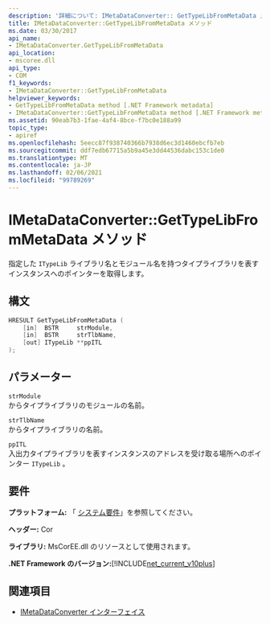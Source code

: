 ```yaml
---
description: '詳細について: IMetaDataConverter:: GetTypeLibFromMetaData メソッド'
title: IMetaDataConverter::GetTypeLibFromMetaData メソッド
ms.date: 03/30/2017
api_name:
- IMetaDataConverter.GetTypeLibFromMetaData
api_location:
- mscoree.dll
api_type:
- COM
f1_keywords:
- IMetaDataConverter::GetTypeLibFromMetaData
helpviewer_keywords:
- GetTypeLibFromMetaData method [.NET Framework metadata]
- IMetaDataConverter::GetTypeLibFromMetaData method [.NET Framework metadata]
ms.assetid: 90eab7b3-1fae-4af4-8bce-f7bc0e188a99
topic_type:
- apiref
ms.openlocfilehash: 5eecc87f938740366b7938d6ec3d1460ebcfb7eb
ms.sourcegitcommit: ddf7edb67715a5b9a45e3dd44536dabc153c1de0
ms.translationtype: MT
ms.contentlocale: ja-JP
ms.lasthandoff: 02/06/2021
ms.locfileid: "99789269"
---
```

# <a name="imetadataconvertergettypelibfrommetadata-method"></a>IMetaDataConverter::GetTypeLibFromMetaData メソッド

指定した `ITypeLib` ライブラリ名とモジュール名を持つタイプライブラリを表すインスタンスへのポインターを取得します。  
  
## <a name="syntax"></a>構文  
  
```cpp  
HRESULT GetTypeLibFromMetaData (  
    [in]  BSTR     strModule,
    [in]  BSTR     strTlbName,
    [out] ITypeLib **ppITL  
);  
```  
  
## <a name="parameters"></a>パラメーター  

 `strModule`  
 からタイプライブラリのモジュールの名前。  
  
 `strTlbName`  
 からタイプライブラリの名前。  
  
 `ppITL`  
 入出力タイプライブラリを表すインスタンスのアドレスを受け取る場所へのポインター `ITypeLib` 。  
  
## <a name="requirements"></a>要件  

 **プラットフォーム:** 「 [システム要件](../../get-started/system-requirements.md)」を参照してください。  
  
 **ヘッダー:** Cor  
  
 **ライブラリ:** MsCorEE.dll のリソースとして使用されます。  
  
 **.NET Framework のバージョン:**[!INCLUDE[net_current_v10plus](../../../../includes/net-current-v10plus-md.md)]  
  
## <a name="see-also"></a>関連項目

- [IMetaDataConverter インターフェイス](imetadataconverter-interface.md)

